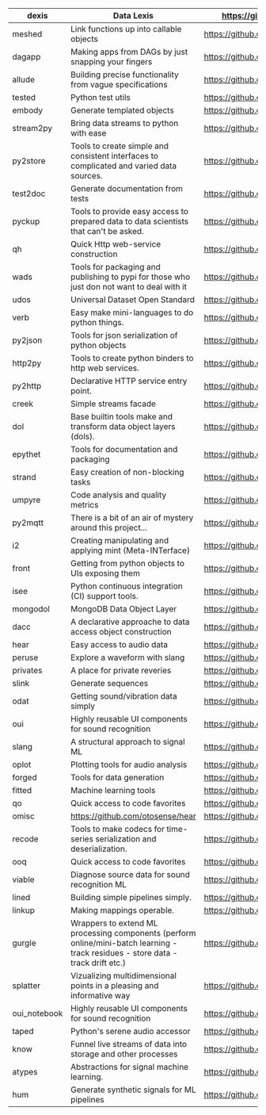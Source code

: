 |dexis       |Data Lexis                                                                                                                       |https://github.com/i2mint/dexis          |
|------------|---------------------------------------------------------------------------------------------------------------------------------|-----------------------------------------|
|meshed      |Link functions up into callable objects                                                                                          | https://github.com/i2mint/meshed        |
|dagapp      |Making apps from DAGs by just snapping your fingers                                                                              | https://github.com/i2mint/dagapp        |
|allude      |Building precise functionality from vague specifications                                                                         | https://github.com/i2mint/allude        |
|tested      |Python test utils                                                                                                                | https://github.com/i2mint/tested        |
|embody      |Generate templated objects                                                                                                       | https://github.com/i2mint/embody        |
|stream2py   |Bring data streams to python with ease                                                                                           | https://github.com/i2mint/stream2py     |
|py2store    |Tools to create simple and consistent interfaces to complicated and varied data sources.                                         | https://github.com/i2mint/py2store      |
|test2doc    |Generate documentation from tests                                                                                                | https://github.com/i2mint/test2doc      |
|pyckup      |Tools to provide easy access to prepared data to data scientists that can't be asked.                                            | https://github.com/i2mint/pyckup        |
|qh          |Quick Http web-service construction                                                                                              | https://github.com/i2mint/qh            |
|wads        |Tools for packaging and publishing to pypi for those who just don not want to deal with it                                       | https://github.com/i2mint/wads          |
|udos        |Universal Dataset Open Standard                                                                                                  | https://github.com/i2mint/udos          |
|verb        |Easy make mini-languages to do python things.                                                                                    | https://github.com/i2mint/verb          |
|py2json     |Tools for json serialization of python objects                                                                                   | https://github.com/i2mint/py2json       |
|http2py     |Tools to create python binders to http web services.                                                                             | https://github.com/i2mint/http2py       |
|py2http     |Declarative HTTP service entry point.                                                                                            | https://github.com/i2mint/py2http       |
|creek       |Simple streams facade                                                                                                            | https://github.com/i2mint/creek         |
|dol         |Base builtin tools make and transform data object layers (dols).                                                                 | https://github.com/i2mint/dol           |
|epythet     |Tools for documentation and packaging                                                                                            | https://github.com/i2mint/epythet       |
|strand      |Easy creation of non-blocking tasks                                                                                              | https://github.com/i2mint/strand        |
|umpyre      |Code analysis and quality metrics                                                                                                | https://github.com/i2mint/umpyre        |
|py2mqtt     |There is a bit of an air of mystery around this project...                                                                       | https://github.com/i2mint/py2mqtt       |
|i2          | Creating manipulating and applying mint (Meta-INTerface)                                                                        | https://github.com/i2mint/i2            |
|front       |Getting from python objects to UIs exposing them                                                                                 | https://github.com/i2mint/front         |
|isee        |Python continuous integration (CI) support tools.                                                                                | https://github.com/i2mint/isee          |
|mongodol    |MongoDB Data Object Layer                                                                                                        | https://github.com/i2mint/mongodol      |
|dacc        |A declarative approache to data access object construction                                                                       | https://github.com/i2mint/dacc          |
|hear        |Easy access to audio data                                                                                                        | https://github.com/otosense/hear        |
|peruse      |Explore a waveform with slang                                                                                                    | https://github.com/otosense/peruse      |
|privates    |A place for private reveries                                                                                                     | https://github.com/otosense/privates    |
|slink       |Generate sequences                                                                                                               | https://github.com/otosense/slink       |
|odat        |Getting sound/vibration data simply                                                                                              | https://github.com/otosense/odat        |
|oui         |Highly reusable UI components for sound recognition                                                                              | https://github.com/otosense/oui         |
|slang       |A structural approach to signal ML                                                                                               | https://github.com/otosense/slang       |
|oplot       |Plotting tools for audio analysis                                                                                                | https://github.com/otosense/oplot       |
|forged      |Tools for data generation                                                                                                        | https://github.com/otosense/forged      |
|fitted      |Machine learning tools                                                                                                           | https://github.com/otosense/fitted      |
|qo          |Quick access to code favorites                                                                                                   | https://github.com/otosense/qo          |
|omisc       |https://github.com/otosense/hear                                                                                                 | https://github.com/otosense/omisc       |
|recode      |Tools to make codecs for time-series serialization and deserialization.                                                          | https://github.com/otosense/recode      |
|ooq         |Quick access to code favorites                                                                                                   | https://github.com/otosense/ooq         |
|viable      |Diagnose source data for sound recognition ML                                                                                    | https://github.com/otosense/viable      |
|lined       |Building simple pipelines simply.                                                                                                | https://github.com/otosense/lined       |
|linkup      |Making mappings operable.                                                                                                        | https://github.com/otosense/linkup      |
|gurgle      |Wrappers to extend ML processing components (perform online/mini-batch learning - track residues - store data - track drift etc.)| https://github.com/otosense/gurgle      |
|splatter    |Vizualizing multidimensional points in a pleasing and informative way                                                            | https://github.com/otosense/splatter    |
|oui_notebook|Highly reusable UI components for sound recognition                                                                              | https://github.com/otosense/oui_notebook|
|taped       |Python's serene audio accessor                                                                                                   | https://github.com/otosense/taped       |
|know        |Funnel live streams of data into storage and other processes                                                                     | https://github.com/otosense/know        |
|atypes      |Abstractions for signal machine learning.                                                                                        | https://github.com/otosense/atypes      |
|hum         |Generate synthetic signals for ML pipelines                                                                                      | https://github.com/otosense/hum         |
